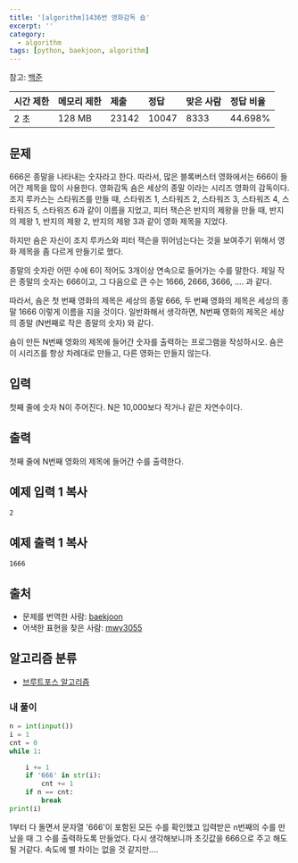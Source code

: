 ```yaml
---
title: '[algorithm]1436번 영화감독 숍'
excerpt: ''
category:
  - algorithm
tags: [python, baekjoon, algorithm]
---
```


참고: [백준](https://www.acmicpc.net/problem/1436)

| 시간 제한 | 메모리 제한 | 제출  | 정답  | 맞은 사람 | 정답 비율 |
| :-------- | :---------- | :---- | :---- | :-------- | :-------- |
| 2 초      | 128 MB      | 23142 | 10047 | 8333      | 44.698%   |

## 문제

666은 종말을 나타내는 숫자라고 한다. 따라서, 많은 블록버스터 영화에서는 666이 들어간 제목을 많이 사용한다. 영화감독 숌은 세상의 종말 이라는 시리즈 영화의 감독이다. 조지 루카스는 스타워즈를 만들 때, 스타워즈 1, 스타워즈 2, 스타워즈 3, 스타워즈 4, 스타워즈 5, 스타워즈 6과 같이 이름을 지었고, 피터 잭슨은 반지의 제왕을 만들 때, 반지의 제왕 1, 반지의 제왕 2, 반지의 제왕 3과 같이 영화 제목을 지었다.

하지만 숌은 자신이 조지 루카스와 피터 잭슨을 뛰어넘는다는 것을 보여주기 위해서 영화 제목을 좀 다르게 만들기로 했다.

종말의 숫자란 어떤 수에 6이 적어도 3개이상 연속으로 들어가는 수를 말한다. 제일 작은 종말의 숫자는 666이고, 그 다음으로 큰 수는 1666, 2666, 3666, .... 과 같다.

따라서, 숌은 첫 번째 영화의 제목은 세상의 종말 666, 두 번째 영화의 제목은 세상의 종말 1666 이렇게 이름을 지을 것이다. 일반화해서 생각하면, N번째 영화의 제목은 세상의 종말 (N번째로 작은 종말의 숫자) 와 같다.

숌이 만든 N번째 영화의 제목에 들어간 숫자를 출력하는 프로그램을 작성하시오. 숌은 이 시리즈를 항상 차례대로 만들고, 다른 영화는 만들지 않는다.

## 입력

첫째 줄에 숫자 N이 주어진다. N은 10,000보다 작거나 같은 자연수이다.

## 출력

첫째 줄에 N번째 영화의 제목에 들어간 수를 출력한다.

## 예제 입력 1 복사

```
2
```

## 예제 출력 1 복사

```
1666
```

## 출처

- 문제를 번역한 사람: [baekjoon](https://www.acmicpc.net/user/baekjoon)
- 어색한 표현을 찾은 사람: [mwy3055](https://www.acmicpc.net/user/mwy3055)

## 알고리즘 분류

- [브루트포스 알고리즘](https://www.acmicpc.net/problem/tag/125)

### 내 풀이

```python
n = int(input())
i = 1
cnt = 0
while 1:

    i += 1
    if '666' in str(i):
        cnt += 1
    if n == cnt:
        break
print(i)
```

1부터 다 돌면서 문자열 '666'이 포함된 모든 수를 확인했고 입력받은 n번째의 수를 만났을 때 그 수를 출력하도록 만들었다. 다시 생각해보니까 초깃값을 666으로 주고 해도 될 거같다. 속도에 별 차이는 없을 것 같지만....
